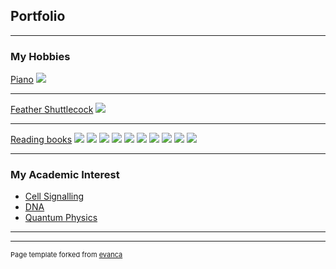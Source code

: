## Portfolio

---

### My Hobbies 

[Piano](/sample_page)
<img src="images/dummy_thumbnail.jpg?raw=true"/>

---
[Feather Shuttlecock](/pdf/sample_presentation.pdf)
<img src="images/dummy_thumbnail.jpg?raw=true"/>

---
[Reading books](http://example.com/)
<img src="images/book image.jpg?raw=true"/>
<img src="images/余華 book image.jpg?raw=true"/>
<img src="images/book 人的兒子.jpg?raw=true"/>
<img src="images/豐子愷 book image.jpg?raw=true"/>
<img src="images/周國平 book image.jpg?raw=true"/>
<img src="images/albert camus book pic.jpg?raw=true"/>
<img src="images/book my brilliant friend.jpeg"/>
<img src="images/harry potter book pic.jpg?raw=true"/>
<img src="images/余華 book image.jpg?raw=true"/>
<img src="images/余華 book image.jpg?raw=true"/>

---

### My Academic Interest

- [Cell Signalling](http://example.com/)
- [DNA](http://example.com/)
- [Quantum Physics](http://example.com/)


---




---
<p style="font-size:11px">Page template forked from <a href="https://github.com/evanca/quick-portfolio">evanca</a></p>
<!-- Remove above link if you don't want to attibute -->
